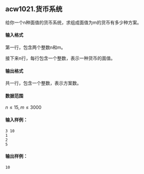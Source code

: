 ## acw1021.货币系统

给你一个n种面值的货币系统，求组成面值为m的货币有多少种方案。

#### 输入格式

第一行，包含两个整数n和m。

接下来n行，每行包含一个整数，表示一种货币的面值。

#### 输出格式

共一行，包含一个整数，表示方案数。

#### 数据范围

$n \le 15, m \le 3000$

#### 输入样例：

```
3 10
1
2
5
```

#### 输出样例：

```
10
```